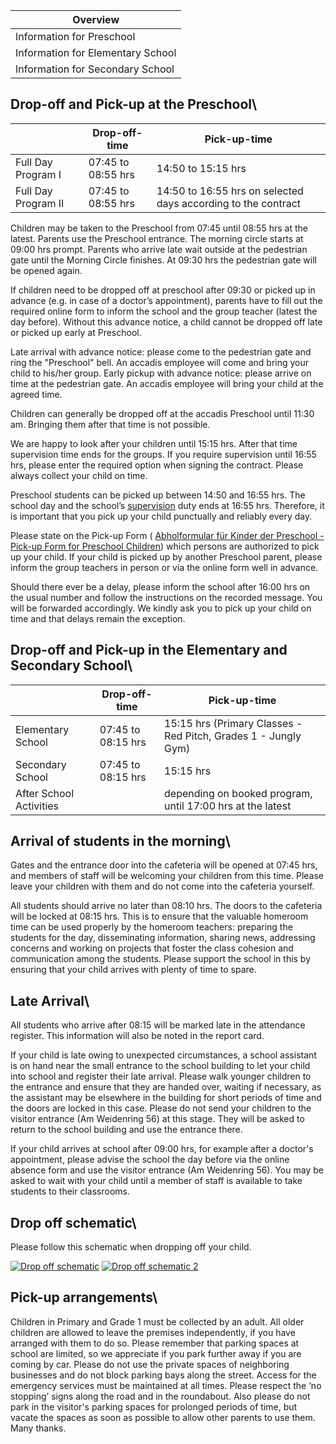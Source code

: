 | Overview |
| --- |
| Information for Preschool | yes |
| Information for Elementary School | yes |
| Information for Secondary School | yes |

## Drop-off and Pick-up at the Preschool\ 

|   | Drop-off-time | Pick-up-time |
| --- | --- | --- |
| Full Day Program I | 07:45 to 08:55 hrs | 14:50 to 15:15 hrs |
| Full Day Program II | 07:45 to 08:55 hrs | 14:50 to 16:55 hrs on selected days according to the contract |

Children may be taken to the Preschool from 07:45 until 08:55 hrs at the latest. Parents use the Preschool entrance. The morning circle starts at 09:00 hrs prompt. Parents who arrive late wait outside at the pedestrian gate until the Morning Circle finishes. At 09:30 hrs the pedestrian gate will be opened again.

If children need to be dropped off at preschool after 09:30 or picked up in advance (e.g. in case of a doctor’s appointment), parents have to fill out the required online form to inform the school and the group teacher (latest the day before). Without this advance notice, a child cannot be dropped off late or picked up early at Preschool.

Late arrival with advance notice: please come to the pedestrian gate and ring the "Preschool" bell. An accadis employee will come and bring your child to his/her group. Early pickup with advance notice: please arrive on time at the pedestrian gate. An accadis employee will bring your child at the agreed time.

Children can generally be dropped off at the accadis Preschool until 11:30 am. Bringing them after that time is not possible.

We are happy to look after your children until 15:15 hrs. After that time supervision time ends for the groups. If you require supervision until 16:55 hrs, please enter the required option when signing the contract. Please always collect your child on time.

Preschool students can be picked up between 14:50 and 16:55 hrs. The school day and the school’s [supervision](https://en.wiki.accadis-isb.net/Supervision "Supervision") duty ends at 16:55 hrs. Therefore, it is important that you pick up your child punctually and reliably every day.

Please state on the Pick-up Form ( [Abholformular für Kinder der Preschool - Pick-up Form for Preschool Children](https://en.wiki.accadis-isb.net/images/5/5b/Abholformular_f%C3%BCr_Kinder_der_Preschool_-_Pick-up_Form_for_Preschool_Children.pdf "Abholformular für Kinder der Preschool - Pick-up Form for Preschool Children.pdf")) which persons are authorized to pick up your child. If your child is picked up by another Preschool parent, please inform the group teachers in person or via the online form well in advance.

Should there ever be a delay, please inform the school after 16:00 hrs on the usual number and follow the instructions on the recorded message. You will be forwarded accordingly. We kindly ask you to pick up your child on time and that delays remain the exception.

## Drop-off and Pick-up in the Elementary and Secondary School\ 

|   | Drop-off-time | Pick-up-time |
| --- | --- | --- |
| Elementary School | 07:45 to 08:15 hrs | 15:15 hrs (Primary Classes - Red Pitch, Grades 1 - Jungly Gym) |
| Secondary School | 07:45 to 08:15 hrs | 15:15 hrs |
| After School Activities |   | depending on booked program, until 17:00 hrs at the latest |

## Arrival of students in the morning\ 

Gates and the entrance door into the cafeteria will be opened at 07:45 hrs, and members of staff will be welcoming your children from this time. Please leave your children with them and do not come into the cafeteria yourself.

All students should arrive no later than 08:10 hrs. The doors to the cafeteria will be locked at 08:15 hrs. This is to ensure that the valuable homeroom time can be used properly by the homeroom teachers: preparing the students for the day, disseminating information, sharing news, addressing concerns and working on projects that foster the class cohesion and communication among the students. Please support the school in this by ensuring that your child arrives with plenty of time to spare.

## Late Arrival\ 

All students who arrive after 08:15 will be marked late in the attendance register. This information will also be noted in the report card.

If your child is late owing to unexpected circumstances, a school assistant is on hand near the small entrance to the school building to let your child into school and register their late arrival. Please walk younger children to the entrance and ensure that they are handed over, waiting if necessary, as the assistant may be elsewhere in the building for short periods of time and the doors are locked in this case. Please do not send your children to the visitor entrance (Am Weidenring 56) at this stage. They will be asked to return to the school building and use the entrance there.

If your child arrives at school after 09:00 hrs, for example after a doctor's appointment, please advise the school the day before via the online absence form and use the visitor entrance (Am Weidenring 56). You may be asked to wait with your child until a member of staff is available to take students to their classrooms.

## Drop off schematic\ 

Please follow this schematic when dropping off your child.

[![Drop off schematic](https://en.wiki.accadis-isb.net/images/3/3d/Bring-Schematik_Drop_off_schematic.jpg)](https://en.wiki.accadis-isb.net/File:Bring-Schematik_Drop_off_schematic.jpg "Drop off schematic") [![Drop off schematic 2](https://en.wiki.accadis-isb.net/images/5/51/Bring-Schematik_2_-_Drop_off_schematic_2.jpg)](https://en.wiki.accadis-isb.net/File:Bring-Schematik_2_-_Drop_off_schematic_2.jpg "Drop off schematic 2")

## Pick-up arrangements\ 

Children in Primary and Grade 1 must be collected by an adult. All older children are allowed to leave the premises independently, if you have arranged with them to do so. Please remember that parking spaces at school are limited, so we appreciate if you park further away if you are coming by car. Please do not use the private spaces of neighboring businesses and do not block parking bays along the street. Access for the emergency services must be maintained at all times. Please respect the ‘no stopping’ signs along the road and in the roundabout. Also please do not park in the visitor's parking spaces for prolonged periods of time, but vacate the spaces as soon as possible to allow other parents to use them. Many thanks.